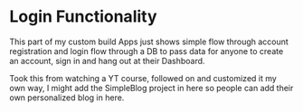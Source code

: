 <h1>Login Functionality</h1>

This part of my custom build Apps just shows simple flow through account registration and login flow through a DB to pass data for anyone to create an account, sign in and hang out at their Dashboard. 

Took this from watching a YT course, followed on and customized it my own way, I might add the SimpleBlog project in here so people can add their own personalized blog in here.

